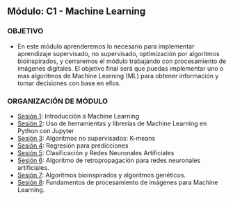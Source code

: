  
## Módulo: C1 - Machine Learning

### OBJETIVO 
 - En este módulo aprenderemos lo necesario para implementar aprendizaje supervisado, no supervisado, optimización por algoritmos bioinspirados, y cerraremos el módulo trabajando con procesamiento de imágenes digitales. El objetivo final será que puedas implementar uno o mas algoritmos de Machine Learning (ML) para obtener información y tomar decisiones con base en ellos. 

 ### ORGANIZACIÓN DE MÓDULO 
 
 - [Sesión 1](Sesion-01): Introducción a Machine Learning 
 - [Sesión 2](Sesion-02): Uso de herramientas y librerías de Machine Learning en Python con Jupyter 
 - [Sesión 3](Sesion-03): Algoritmos no supervisados: K-means 
 - [Sesión 4](Sesion-04): Regresión para predicciones 
 - [Sesión 5](Sesion-05): Clasificación y Redes Neuronales Artificiales 
 - [Sesión 6](Sesion-06): Algoritmo de retropropagación para redes neuronales artificiales. 
 - [Sesión 7](Sesion-07): Algoritmos bioinspirados y algoritmos genéticos. 
 - [Sesión 8](Sesion-08): Fundamentos de procesamiento de imágenes para Machine Learning.